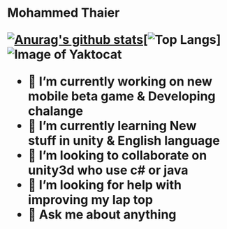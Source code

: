<h1> Mohammed Thaier

[![Anurag's github stats](https://github-readme-stats.vercel.app/api?username=itsMohammedThaier&show_icons=true&theme=graywhite&hide_border=true&include_all_commits=true&)](https://github.com/anuraghazra/github-readme-stats)[![Top Langs](https://github-readme-stats.vercel.app/api/top-langs/?username=itsMohammedThaier&langs_count=5&theme=graywhite&hide_border=true&custom_title=Skills)]
![Image of Yaktocat](https://media.tenor.com/images/4e6c9bf3db8982364aa08450fcd53ede/tenor.gif)


- 🔭 I’m currently working on new mobile beta game & Developing chalange
- 🌱 I’m currently learning New stuff in unity & English language
- 👯 I’m looking to collaborate on unity3d who use c# or java
- 🤔 I’m looking for help with improving my lap top
- 💬 Ask me about anything
